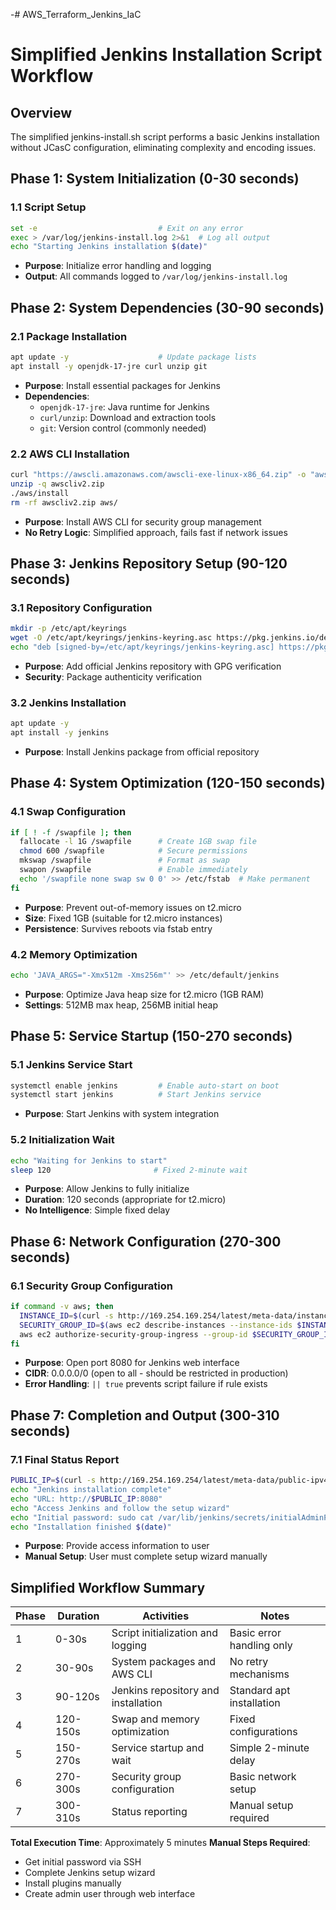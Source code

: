 -# AWS_Terraform_Jenkins_IaC

# Simplified Jenkins Installation Script Workflow

## Overview

The simplified jenkins-install.sh script performs a basic Jenkins installation without JCasC configuration, eliminating complexity and encoding issues.

## Phase 1: System Initialization (0-30 seconds)

### 1.1 Script Setup

```bash
set -e                           # Exit on any error
exec > /var/log/jenkins-install.log 2>&1  # Log all output
echo "Starting Jenkins installation $(date)"
```

- **Purpose**: Initialize error handling and logging
- **Output**: All commands logged to `/var/log/jenkins-install.log`

## Phase 2: System Dependencies (30-90 seconds)

### 2.1 Package Installation

```bash
apt update -y                    # Update package lists
apt install -y openjdk-17-jre curl unzip git
```

- **Purpose**: Install essential packages for Jenkins
- **Dependencies**:
  - `openjdk-17-jre`: Java runtime for Jenkins
  - `curl/unzip`: Download and extraction tools
  - `git`: Version control (commonly needed)

### 2.2 AWS CLI Installation

```bash
curl "https://awscli.amazonaws.com/awscli-exe-linux-x86_64.zip" -o "awscliv2.zip"
unzip -q awscliv2.zip
./aws/install
rm -rf awscliv2.zip aws/
```

- **Purpose**: Install AWS CLI for security group management
- **No Retry Logic**: Simplified approach, fails fast if network issues

## Phase 3: Jenkins Repository Setup (90-120 seconds)

### 3.1 Repository Configuration

```bash
mkdir -p /etc/apt/keyrings
wget -O /etc/apt/keyrings/jenkins-keyring.asc https://pkg.jenkins.io/debian-stable/jenkins.io-2023.key
echo "deb [signed-by=/etc/apt/keyrings/jenkins-keyring.asc] https://pkg.jenkins.io/debian-stable binary/" > /etc/apt/sources.list.d/jenkins.list
```

- **Purpose**: Add official Jenkins repository with GPG verification
- **Security**: Package authenticity verification

### 3.2 Jenkins Installation

```bash
apt update -y
apt install -y jenkins
```

- **Purpose**: Install Jenkins package from official repository

## Phase 4: System Optimization (120-150 seconds)

### 4.1 Swap Configuration

```bash
if [ ! -f /swapfile ]; then
  fallocate -l 1G /swapfile      # Create 1GB swap file
  chmod 600 /swapfile            # Secure permissions
  mkswap /swapfile               # Format as swap
  swapon /swapfile               # Enable immediately
  echo '/swapfile none swap sw 0 0' >> /etc/fstab  # Make permanent
fi
```

- **Purpose**: Prevent out-of-memory issues on t2.micro
- **Size**: Fixed 1GB (suitable for t2.micro instances)
- **Persistence**: Survives reboots via fstab entry

### 4.2 Memory Optimization

```bash
echo 'JAVA_ARGS="-Xmx512m -Xms256m"' >> /etc/default/jenkins
```

- **Purpose**: Optimize Java heap size for t2.micro (1GB RAM)
- **Settings**: 512MB max heap, 256MB initial heap

## Phase 5: Service Startup (150-270 seconds)

### 5.1 Jenkins Service Start

```bash
systemctl enable jenkins         # Enable auto-start on boot
systemctl start jenkins          # Start Jenkins service
```

- **Purpose**: Start Jenkins with system integration

### 5.2 Initialization Wait

```bash
echo "Waiting for Jenkins to start"
sleep 120                       # Fixed 2-minute wait
```

- **Purpose**: Allow Jenkins to fully initialize
- **Duration**: 120 seconds (appropriate for t2.micro)
- **No Intelligence**: Simple fixed delay

## Phase 6: Network Configuration (270-300 seconds)

### 6.1 Security Group Configuration

```bash
if command -v aws; then
  INSTANCE_ID=$(curl -s http://169.254.169.254/latest/meta-data/instance-id)
  SECURITY_GROUP_ID=$(aws ec2 describe-instances --instance-ids $INSTANCE_ID --query 'Reservations[0].Instances[0].SecurityGroups[0].GroupId' --output text)
  aws ec2 authorize-security-group-ingress --group-id $SECURITY_GROUP_ID --protocol tcp --port 8080 --cidr 0.0.0.0/0 || true
fi
```

- **Purpose**: Open port 8080 for Jenkins web interface
- **CIDR**: 0.0.0.0/0 (open to all - should be restricted in production)
- **Error Handling**: `|| true` prevents script failure if rule exists

## Phase 7: Completion and Output (300-310 seconds)

### 7.1 Final Status Report

```bash
PUBLIC_IP=$(curl -s http://169.254.169.254/latest/meta-data/public-ipv4)
echo "Jenkins installation complete"
echo "URL: http://$PUBLIC_IP:8080"
echo "Access Jenkins and follow the setup wizard"
echo "Initial password: sudo cat /var/lib/jenkins/secrets/initialAdminPassword"
echo "Installation finished $(date)"
```

- **Purpose**: Provide access information to user
- **Manual Setup**: User must complete setup wizard manually

## Simplified Workflow Summary

| Phase | Duration | Activities                          | Notes                     |
| ----- | -------- | ----------------------------------- | ------------------------- |
| 1     | 0-30s    | Script initialization and logging   | Basic error handling only |
| 2     | 30-90s   | System packages and AWS CLI         | No retry mechanisms       |
| 3     | 90-120s  | Jenkins repository and installation | Standard apt installation |
| 4     | 120-150s | Swap and memory optimization        | Fixed configurations      |
| 5     | 150-270s | Service startup and wait            | Simple 2-minute delay     |
| 6     | 270-300s | Security group configuration        | Basic network setup       |
| 7     | 300-310s | Status reporting                    | Manual setup required     |

**Total Execution Time**: Approximately 5 minutes
**Manual Steps Required**:

- Get initial password via SSH
- Complete Jenkins setup wizard
- Install plugins manually
- Create admin user through web interface
